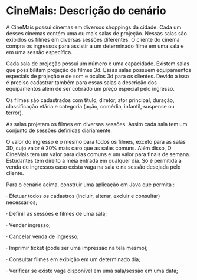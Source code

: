 # CineMais: Descrição do cenário

A CineMais possui cinemas em diversos shoppings da cidade. Cada um desses cinemas contém uma ou mais salas de projeção. Nessas salas são exibidos os filmes em diversas sessões diferentes. O cliente do cinema compra os ingressos para assistir a um determinado filme em uma sala e em uma sessão específica.

Cada sala de projeção possui um número e uma capacidade. Existem salas que possibilitam projeção de filmes 3d. Essas salas possuem equipamentos especiais de projeção e de som e óculos 3d para os clientes. Devido a isso é preciso cadastrar também para essas salas a descrição dos equipamentos além de ser cobrado um preço especial pelo ingresso.

Os filmes são cadastrados com titulo, diretor, ator principal, duração, classificação etária e categoria (ação, comédia, infantil, suspense ou terror).

As salas projetam os filmes em diversas sessões. Assim cada sala tem um conjunto de sessões definidas diariamente.

O valor do ingresso é o mesmo para todos os filmes, exceto para as salas 3D, cujo valor é 20% mais caro que as salas comuns. Além disso, O CineMais tem um valor para dias comuns e um valor para finais de semana. Estudantes tem direito a meia entrada em qualquer dia. Só é permitida a venda de ingressos caso exista vaga na sala e na sessão desejada pelo cliente.

Para o cenário acima, construir uma aplicação em Java que permita :

· Efetuar todos os cadastros (incluir, alterar, excluir e consultar) necessários;

· Definir as sessões e filmes de uma sala;

· Vender ingresso;

· Cancelar venda de ingresso;

· Imprimir ticket (pode ser uma impressão na tela mesmo);

· Consultar filmes em exibição em um determinado dia;

· Verificar se existe vaga disponível em uma sala/sessão em uma data;
